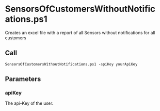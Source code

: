 # SensorsOfCustomersWithoutNotifications.ps1

Creates an excel file with a report of all Sensors without notifications for all customers

## Call
```
SensorsOfCustomersWithoutNotifications.ps1 -apiKey yourApiKey 
```

## Parameters

### apiKey
The api-Key of the user.

